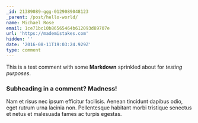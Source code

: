 ```yaml
---
_id: 21389089-ggg-0129089048123
_parent: /post/hello-world/
name: Michael Rose
email: 1ce71bc10b86565464b612093d89707e
url: 'https://mademistakes.com'
hidden: ''
date: '2016-08-11T19:03:24.929Z'
type: comment
---
```


This is a test comment with some **Markdown** sprinkled about for *testing purposes*.

### Subheading in a comment? Madness!

Nam et risus nec ipsum efficitur facilisis. Aenean tincidunt dapibus odio, eget rutrum urna lacinia non. Pellentesque habitant morbi tristique senectus et netus et malesuada fames ac turpis egestas.
